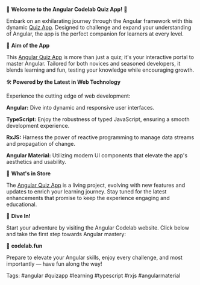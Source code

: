 🚀 <b>Welcome to the Angular Codelab Quiz App!</b> 🧠

Embark on an exhilarating journey through the Angular framework with this dynamic <a href="https://stackblitz.com/edit/angular-10-quiz-app">Quiz App</a>. Designed to challenge and expand your understanding of Angular, the app is the perfect companion for learners at every level.

🎯 <b>Aim of the App</b>

This <a href="https://stackblitz.com/edit/angular-10-quiz-app">Angular Quiz App</a> is more than just a quiz; it's your interactive portal to master Angular. Tailored for both novices and seasoned developers, it blends learning and fun, testing your knowledge while encouraging growth.

🛠️ <b>Powered by the Latest in Web Technology</b>

Experience the cutting edge of web development:

<b>Angular:</b> Dive into dynamic and responsive user interfaces.

<b>TypeScript:</b> Enjoy the robustness of typed JavaScript, ensuring a smooth development experience.

<b>RxJS:</b> Harness the power of reactive programming to manage data streams and propagation of change.

<b>Angular Material:</b> Utilizing modern UI components that elevate the app's aesthetics and usability.

🌟 <b>What's in Store</b>

The <a href="https://stackblitz.com/edit/angular-10-quiz-app">Angular Quiz App</a> is a living project, evolving with new features and updates to enrich your learning journey. Stay tuned for the latest enhancements that promise to keep the experience engaging and educational.

🎉 <b>Dive In!</b>

Start your adventure by visiting the Angular Codelab website. Click below and take the first step towards Angular mastery:

🔗 <b>codelab.fun</b>

Prepare to elevate your Angular skills, enjoy every challenge, and most importantly — have fun along the way!

Tags: #angular #quizapp #learning #typescript #rxjs #angularmaterial
